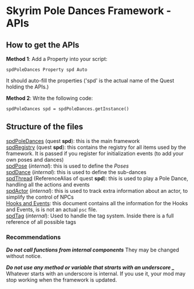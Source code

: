 # Skyrim Pole Dances Framework - APIs

## How to get the APIs

**Method 1**:
Add a Property into your script:
```
spdPoleDances Property spd Auto
```

It should auto-fill the properties ('spd' is the actual name of the Quest holding the APIs.)


**Method 2**:
Write the following code:
```
spdPoleDances spd = spdPoleDances.getInstance()
```


## Structure of the files

[spdPoleDances](spdPoleDances.md) (quest **spd**): this is the main framework<br>
[spdRegistry](spdRegistry.md) (quest **spd**): this contains the registry for all items used by the framework. It is passed if you register for initialization events (to add your own poses and dances)<br>
[spdPose](spdPose.md) (_internal_): this is used to define the _Poses_<br>
[spdDance](spdDance.md) (_internal_): this is used to define the sub-dances<br>
[spdThread](spdThread.md) (ReferenceAlias of quest **spd**): this is used to play a Pole Dance, handling all the actions and events<br>
[spdActor](spdActor.md) (_internal_): this is used to track extra information about an actor, to simplify the control of NPCs<br>
[Hooks and Events](Hooks.md): this document contains all the information for the Hooks and Events, is is not an actual ```psc``` file.<br>
[spdTag](spdTag.md) (_internal_): Used to handle the tag system. Inside there is a full reference of all possible tags

### Recommendations

***Do not call functions from internal components***
They may be changed without notice.

***Do not use any method or variable that strarts with an underscore \_***
Whatever starts with an underscore is internal. If you use it, your mod may stop working when the framework is updated.
